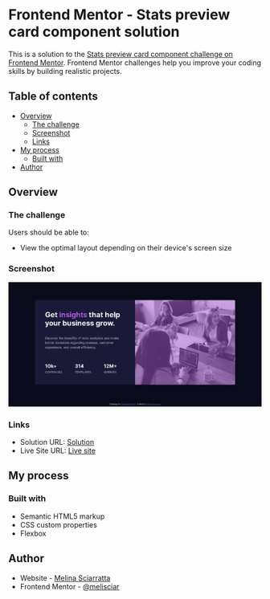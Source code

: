 # Frontend Mentor - Stats preview card component solution

This is a solution to the [Stats preview card component challenge on Frontend Mentor](https://www.frontendmentor.io/challenges/stats-preview-card-component-8JqbgoU62). Frontend Mentor challenges help you improve your coding skills by building realistic projects.

## Table of contents

- [Overview](#overview)
  - [The challenge](#the-challenge)
  - [Screenshot](#screenshot)
  - [Links](#links)
- [My process](#my-process)
  - [Built with](#built-with)
- [Author](#author)

## Overview

### The challenge

Users should be able to:

- View the optimal layout depending on their device's screen size

### Screenshot

![](./screenshot.png)

### Links

- Solution URL: [Solution](https://www.frontendmentor.io/solutions/stats-preview-card-component-with-flexbox-uIh4doBtA)
- Live Site URL: [Live site](https://melisciar.github.io/stats-preview-card-component-main/)

## My process

### Built with

- Semantic HTML5 markup
- CSS custom properties
- Flexbox

## Author

- Website - [Melina Sciarratta](https://melisciar.github.io/)
- Frontend Mentor - [@melisciar](https://www.frontendmentor.io/profile/melisciar)
